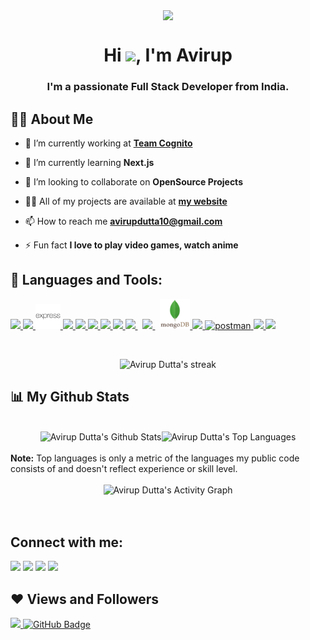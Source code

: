 <div style="display: flex; justify-content: center;"><img src="https://i.imgur.com/3I0Hu88.png"/></div>

<h1 align="center">Hi <img src="https://raw.githubusercontent.com/MartinHeinz/MartinHeinz/master/wave.gif" width="30px">, I'm Avirup</h1>
<h3 align="center">I'm a passionate Full Stack Developer from India.</h3>


## 🙋‍♂️ About Me

- 🔭 I’m currently working at **[Team Cognito](http://team-cognito.com/)**

- 🌱 I’m currently learning **Next.js**

- 👯 I’m looking to collaborate on **OpenSource Projects**

- 👨‍💻 All of my projects are available at **[my website](https://avirupdutta.herokuapp.com/)**

- 📫 How to reach me **avirupdutta10@gmail.com**

- ⚡ Fun fact **I love to play video games, watch anime**

## 🚀 Languages and Tools:

<p align="left"> 
    <a href="https://reactjs.org/" target="_blank"> <img src="https://img.icons8.com/color/48/000000/react-native.png"/> </a>
    <a href="https://redux.js.org" target="_blank"> <img src="https://img.icons8.com/color/48/000000/redux.png"/> </a>
    <a href="https://expressjs.com" target="_blank"> <img src="https://raw.githubusercontent.com/devicons/devicon/master/icons/express/express-original-wordmark.svg" alt="express" width="40" height="40"/> </a>
    <a href="https://developer.mozilla.org/en-US/docs/Web/JavaScript" target="_blank"> <img src="https://img.icons8.com/color/48/000000/javascript.png"/> </a> 
    <a href="https://www.w3.org/html/" target="_blank"> <img src="https://img.icons8.com/color/48/000000/html-5.png"/> </a> 
    <a href="https://www.w3schools.com/css/" target="_blank"> <img src="https://img.icons8.com/color/48/000000/css3.png"/> </a> 
    <a href="https://getbootstrap.com" target="_blank"> <img src="https://img.icons8.com/color/48/000000/bootstrap.png"/> </a> 
    <a href="https://www.python.org" target="_blank"> <img src="https://img.icons8.com/color/48/000000/python.png"/> </a> 
    <a style="padding-right:8px;" href="https://nodejs.org" target="_blank"> <img src="https://img.icons8.com/color/48/000000/nodejs.png"/> </a> 
    <a style="padding-right:8px;" href="https://www.mysql.com/" target="_blank"> <img src="https://img.icons8.com/fluent/50/000000/mysql-logo.png"/> </a>
    <a href="https://www.mongodb.com/" target="_blank"> <img src="https://raw.githubusercontent.com/devicons/devicon/master/icons/mongodb/mongodb-original-wordmark.svg" alt="mongodb" width="48" height="48"/> </a> 
    <a href="https://firebase.google.com/" target="_blank"> <img src="https://img.icons8.com/color/48/000000/firebase.png"/> </a> 
    <a href="https://postman.com" target="_blank"> <img src="https://www.vectorlogo.zone/logos/getpostman/getpostman-icon.svg" alt="postman" width="45" height="45"/> </a>   
    <a href="https://git-scm.com/" target="_blank"> <img src="https://img.icons8.com/color/48/000000/git.png"/> </a> 
    <a href="https://www.java.com" target="_blank"> <img src="https://img.icons8.com/color/48/000000/java-coffee-cup-logo.png"/> </a>
</p>

<!-- [![React Badge](https://img.shields.io/badge/-React-61DBFB?style=for-the-badge&labelColor=black&logo=react&logoColor=61DBFB)](#)  [![Javascript Badge](https://img.shields.io/badge/-Javascript-F0DB4F?style=for-the-badge&labelColor=black&logo=javascript&logoColor=F0DB4F)](#) [![Typescript Badge](https://img.shields.io/badge/-Typescript-007acc?style=for-the-badge&labelColor=black&logo=typescript&logoColor=007acc)](#) [![Nodejs Badge](https://img.shields.io/badge/-Nodejs-3C873A?style=for-the-badge&labelColor=black&logo=node.js&logoColor=3C873A)](#) [![GraphQL Badge](https://img.shields.io/badge/-GraphQl-e535ab?style=for-the-badge&labelColor=black&logo=node.js&logoColor=e535ab)](#) -->
<br/>

<p align="center">
    <img title="🔥 Get streak stats for your profile at git.io/streak-stats" alt="Avirup Dutta's streak" src="https://github-readme-streak-stats.herokuapp.com/?user=avirupdutta&theme=black-ice&hide_border=true&stroke=0000&background=060A0CD0"/>
</p>

## 📊 My Github Stats

  <br/>
  <div style="display: flex; justify-content: center;">
    <img alt="Avirup Dutta's Github Stats" src="https://github-readme-stats.vercel.app/api?username=avirupdutta&show_icons=true&count_private=true&theme=react&hide_border=true&bg_color=0D1117" />
    <img alt="Avirup Dutta's Top Languages" src="https://github-readme-stats.vercel.app/api/top-langs/?username=avirupdutta&langs_count=8&count_private=true&layout=compact&theme=react&hide_border=true&bg_color=0D1117" />
  </div>
  <br/>
  <b>Note:</b> Top languages is only a metric of the languages my public code consists of and doesn't reflect experience or skill level.


<br/>
<br/>
<div style="display: flex; justify-content: center;">
<img alt="Avirup Dutta's Activity Graph" src="https://activity-graph.herokuapp.com/graph?username=avirupdutta&bg_color=0D1117&color=5BCDEC&line=5BCDEC&point=FFFFFF&hide_border=true" />
</div>
<br/>
<br/>

## Connect with me:
<p align="left">

<a href = "https://www.linkedin.com/in/avirupdutta/"><img src="https://img.icons8.com/fluent/48/000000/linkedin.png"/></a>
<a href = "https://twitter.com/iamavirupdutta"><img src="https://img.icons8.com/fluent/48/000000/twitter.png"/></a>
<a href = "https://www.instagram.com/iamavirupdutta/"><img src="https://img.icons8.com/fluent/48/000000/instagram-new.png"/></a>
<a href = "https://www.youtube.com/channel/UC-NXT1lYAOPa3lrgWXqvuHA"><img src="https://img.icons8.com/color/48/000000/youtube-play.png"/></a>

</p>

## ❤ Views and Followers
<a href="https://github.com/Meghna-DAS/github-profile-views-counter">
    <img src="https://komarev.com/ghpvc/?username=avirupdutta">
</a>
<a href="https://github.com/avirupdutta?tab=followers"><img src="https://img.shields.io/github/followers/avirupdutta?label=Followers&style=social" alt="GitHub Badge"></a>
